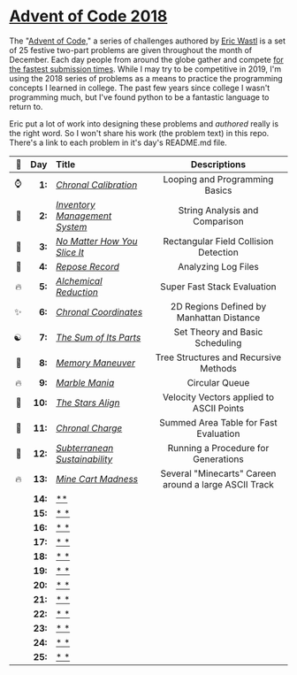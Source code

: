 # [**Advent of Code 2018**](https://adventofcode.com/2018)

The "[Advent of Code,](https://adventofcode.com/)" a series of challenges authored by [Eric Wastl](http://was.tl/) is a set of 25 festive two-part problems are given throughout the month of December. Each day people from around the globe gather and compete [for the fastest submission times](https://adventofcode.com/2018/leaderboard). While I may try to be competitive in 2019, I'm using the 2018 series of problems as a means to practice the programming concepts I learned in college. The past few years since college I wasn't programming much, but I've found python to be a fantastic language to return to.

Eric put a lot of work into designing these problems and *authored* really is the right word. So I won't share his work (the problem text) in this repo. There's a link to each problem in it's day's README.md file.

| :triangular_flag_on_post: | Day | Title | Descriptions |
| ---: | ---: | :-- | :-: |
| :watch: | **1:**  | [*Chronal Calibration*](https://github.com/StevTheDev/Advent_of_Code_2018/blob/master/Day%201/) | Looping and Programming Basics |
| :flashlight: | **2:**  | [*Inventory Management System*](https://github.com/StevTheDev/Advent_of_Code_2018/tree/master/Day%202) | String Analysis and Comparison |
| :triangular_ruler: | **3:**  | [*No Matter How You Slice It*](https://github.com/StevTheDev/Advent_of_Code_2018/tree/master/Day%203) | Rectangular Field Collision Detection |
| :scroll: | **4:**  | [*Repose Record*](https://github.com/StevTheDev/Advent_of_Code_2018/tree/master/Day%204) | Analyzing Log Files |
| :fire: | **5:**  | [*Alchemical Reduction*](https://github.com/StevTheDev/Advent_of_Code_2018/tree/master/Day%205) | Super Fast Stack Evaluation |
| :sparkles: | **6:**  | [*Chronal Coordinates*](https://github.com/StevTheDev/Advent_of_Code_2018/tree/master/Day%206) | 2D Regions Defined by Manhattan Distance |
| ☯️ | **7:**  | [*The Sum of Its Parts*](https://github.com/StevTheDev/Advent_of_Code_2018/tree/master/Day%207) | Set Theory and Basic Scheduling |
| :christmas_tree: | **8:**  | [*Memory Maneuver*](https://github.com/StevTheDev/Advent_of_Code_2018/tree/master/Day%208) | Tree Structures and Recursive Methods |
| :fire: | **9:**  | [*Marble Mania*](https://github.com/StevTheDev/Advent_of_Code_2018/tree/master/Day%209) | Circular Queue |
| :dizzy: | **10:** | [*The Stars Align*](https://github.com/StevTheDev/Advent_of_Code_2018/tree/master/Day%2010) | Velocity Vectors applied to ASCII Points |
| :battery: | **11:** | [*Chronal Charge*](https://github.com/StevTheDev/Advent_of_Code_2018/tree/master/Day%2011) | Summed Area Table for Fast Evaluation |
| :sunflower: | **12:** | [*Subterranean Sustainability*](https://github.com/StevTheDevAdvent_of_Code_2018Aoc2018/tree/master/Day%2012) |Running a Procedure for Generations|
| :fire: | **13:** | [*Mine Cart Madness*](https://github.com/StevTheDev/Advent_of_Code_2018/tree/master/Day%2013) | Several "Minecarts" Careen around a large ASCII Track |
|  | **14:** | [**](https://github.com/StevTheDev/Advent_of_Code_2018/tree/master/Day%2014) |   |
|  | **15:** | [* *](https://github.com/StevTheDev/Advent_of_Code_2018/tree/master/Day%2015) |   |
|  | **16:** | [* *](https://github.com/StevTheDev/Advent_of_Code_2018/tree/master/Day%2016) |   |
|  | **17:** | [* *](https://github.com/StevTheDev/Advent_of_Code_2018/tree/master/Day%2017) |   |
|  | **18:** | [* *](https://github.com/StevTheDev/Advent_of_Code_2018/tree/master/Day%2018) |   |
|  | **19:** | [* *](https://github.com/StevTheDev/Advent_of_Code_2018/tree/master/Day%2019) |   |
|  | **20:** | [* *](https://github.com/StevTheDev/Advent_of_Code_2018/tree/master/Day%2020) |   |
|  | **21:** | [* *](https://github.com/StevTheDev/Advent_of_Code_2018/tree/master/Day%2021) |   |
|  | **22:** | [* *](https://github.com/StevTheDev/Advent_of_Code_2018/tree/master/Day%2022) |   |
|  | **23:** | [* *](https://github.com/StevTheDev/Advent_of_Code_2018/tree/master/Day%2023) |   |
|  | **24:** | [* *](https://github.com/StevTheDev/Advent_of_Code_2018/tree/master/Day%2024) |   |
|  | **25:** | [* *](https://github.com/StevTheDev/Advent_of_Code_2018/tree/master/Day%2025) |   |
